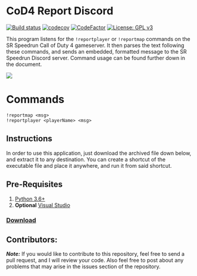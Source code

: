 # CoD4 Report Discord

[![Build status](https://ci.appveyor.com/api/projects/status/8q9y246xeq6xti5i?svg=true)](https://ci.appveyor.com/project/Iswenzz/cod4-report-discord-bot)
[![codecov](https://codecov.io/gh/Iswenzz/CoD4-Report-Discord-BOT/branch/master/graph/badge.svg)](https://codecov.io/gh/Iswenzz/CoD4-Report-Discord-BOT)
[![CodeFactor](https://www.codefactor.io/repository/github/iswenzz/cod4-report-discord-bot/badge)](https://www.codefactor.io/repository/github/iswenzz/cod4-report-discord-bot)
[![License: GPL v3](https://img.shields.io/badge/License-GPLv3-blue.svg)](https://www.gnu.org/licenses/gpl-3.0)

This program listens for the `!reportplayer` or `!reportmap` commands on the SR Speedrun Call of Duty 4 gameserver. It then parses the text following these commands, and sends an embedded, formatted message to the SR Speedrun Discord server. Command usage can be found further down in the document.

![](https://i.imgur.com/UnUTAHR.png)

# Commands
```
!reportmap <msg>
!reportplayer <playerName> <msg>
```

## Instructions
In order to use this application, just download the archived file down below, and extract it to any destination. You can create a shortcut of the executable file and place it anywhere, and run it from said shortcut.

## Pre-Requisites
1. [Python 3.6+](https://www.python.org/)
2. **Optional** [Visual Studio](https://visualstudio.microsoft.com/)

### [Download](https://github.com/Iswenzz/CoD4-Report-Discord-BOT/releases)

## Contributors:
***Note:*** If you would like to contribute to this repository, feel free to send a pull request, and I will review your code. Also feel free to post about any problems that may arise in the issues section of the repository.
